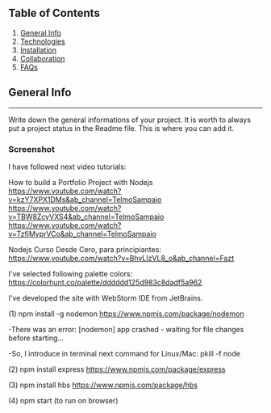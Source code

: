 ## Table of Contents
1. [General Info](#general-info)
2. [Technologies](#technologies)
3. [Installation](#installation)
4. [Collaboration](#collaboration)
5. [FAQs](#faqs)

## General Info
***
Write down the general informations of your project. It is worth to always put a project status in the Readme file. This is where you can add it.
### Screenshot

I have followed next video tutorials:

How to build a Portfolio Project with Nodejs
https://www.youtube.com/watch?v=kzY7XPX1DMs&ab_channel=TelmoSampaio
https://www.youtube.com/watch?v=TBW8ZcyVXS4&ab_channel=TelmoSampaio
https://www.youtube.com/watch?v=TzfjMyprVCo&ab_channel=TelmoSampaio

Nodejs Curso Desde Cero, para principiantes:
https://www.youtube.com/watch?v=BhvLIzVL8_o&ab_channel=Fazt

I've selected following palette colors:
https://colorhunt.co/palette/dddddd125d983c8dadf5a962

I've developed the site with WebStorm IDE from JetBrains.

(1) npm install -g nodemon
https://www.npmjs.com/package/nodemon

-There was an error:
[nodemon] app crashed - waiting for file changes before starting...

-So, I introduce in terminal next command for Linux/Mac:
pkill -f node


(2) npm install express
https://www.npmjs.com/package/express

(3) npm install hbs
https://www.npmjs.com/package/hbs

(4) npm start (to run on browser)